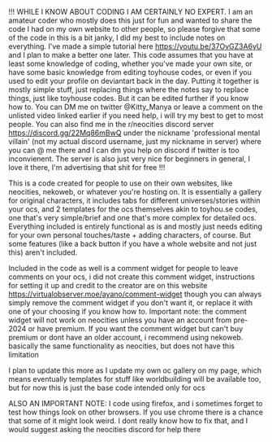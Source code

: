 !!! WHILE I KNOW ABOUT CODING I AM CERTAINLY NO EXPERT. I am an amateur coder who mostly does this just for fun and wanted to share the code I had on my own website to other people, so please forgive that some of the code in this is a bit janky, I did my best to include notes on everything. I've made a simple tutorial here https://youtu.be/37OvGZ3A6yU and I plan to make a better one later. This code assumes that you have at least some knowledge of coding, whether you've made your own site, or have some basic knowledge from editing toyhouse codes, or even if you used to edit your profile on deviantart back in the day. Putting it together is mostly simple stuff, just replacing things where the notes say to replace things, just like toyhouse codes. But it can be edited further if you know how to. You can DM me on twitter @Kitty_Manya or leave a comment on the unlisted video linked earlier if you need help, i will try my best to get to most people. You can also find me in the r/neocities discord server https://discord.gg/22Mq86mBwQ under the nickname 'professional mental villain' (not my actual discord username, just my nickname in server) where you can @ me there and I can dm you help on discord if twitter is too inconvienent. The server is also just very nice for beginners in general, I love it there, I'm advertising that shit for free !!!

This is a code created for people to use on their own websites, like neocities, nekoweb, or whatever you're hosting on. It is essentially a gallery for original characters, it includes tabs for different universes/stories within your ocs, and 2 templates for the ocs themselves akin to toyhou.se codes, one that's very simple/brief and one that's more complex for detailed ocs. Everything included is entirely functional as is and mostly just needs editing for your own personal touches/taste + adding characters, of course. But some features (like a back button if you have a whole website and not just this) aren't included.

Included in the code as well is a comment widget for people to leave comments on your ocs, i did not create this comment widget, instructions for setting it up and credit to the creator are on this website https://virtualobserver.moe/ayano/comment-widget though you can always simply remove the comment widget if you don't want it, or replace it with one of your choosing if you know how to. Important note: the comment widget will not work on neocities unless you have an account from pre-2024 or have premium. If you want the comment widget but can't buy premium or dont have an older account, i recommend using nekoweb. basically the same functionality as neocities, but does not have this limitation

I plan to update this more as I update my own oc gallery on my page, which means eventually templates for stuff like worldbuilding will be available too, but for now this is just the base code intended only for ocs

ALSO AN IMPORTANT NOTE: I code using firefox, and i sometimes forget to test how things look on other browsers. If you use chrome there is a chance that some of it might look weird. I dont really know how to fix that, and I would suggest asking the neocities discord for help there
